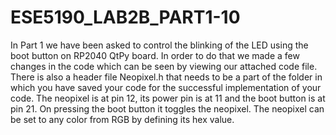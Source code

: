 # ESE5190_LAB2B_PART1-10

In Part 1 we have been asked  to control the blinking of the LED using the boot button on RP2040 QtPy board. In order to do that we made a few changes in the code which can be seen by viewing our attached code file. There is also a header file Neopixel.h that needs to be a part of the folder in which you have saved your code for the successful implementation of your code. The neopixel is at pin 12, its power pin is at 11 and the boot button is at pin 21. On pressing the boot button it toggles the neopixel. The neopixel can be set to any color from RGB by defining its hex value.

